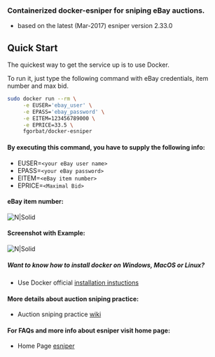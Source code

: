 ### Containerized docker-esniper for sniping eBay auctions.

- based on the latest (Mar-2017) esniper version 2.33.0

## Quick Start

The quickest way to get the service up is to use Docker.

To run it, just type the following command with eBay credentials, item number and max bid.

```sh
sudo docker run --rm \
     -e EUSER='ebay_user' \
     -e EPASS='ebay_password' \
     -e EITEM=123456789000 \
     -e EPRICE=33.5 \
     fgorbat/docker-esniper
```

#### By executing this command, you have to supply the following info:
* EUSER=`<your eBay user name>`
* EPASS=`<your eBay password>`
* EITEM=`<eBay item number>`
* EPRICE=`<Maximal Bid>`

#### eBay item number: 
![N|Solid](https://s23.postimg.org/xq520k84r/example1.png)

#### Screenshot with Example:
![N|Solid](https://s30.postimg.org/dkf43ia2p/esniper_docker_example.png)

##### Want to know how to install docker on Windows, MacOS or Linux?
* Use Docker official [installation instuctions](https://docs.docker.com/engine/installation/)

#### More details about auction sniping practice:
* Auction sniping practice [wiki](https://en.wikipedia.org/wiki/Auction_sniping)

#### For FAQs and more info about esniper visit home page:
* Home Page [esniper](http://esniper.sourceforge.net/index.html)
